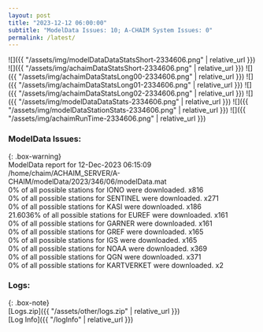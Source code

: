 ```yaml
---
layout: post
title: "2023-12-12 06:00:00"
subtitle: "ModelData Issues: 10; A-CHAIM System Issues: 0"
permalink: /latest/
---
```


![]({{ "/assets/img/modelDataDataStatsShort-2334606.png" | relative_url }})
![]({{ "/assets/img/achaimDataStatsShort-2334606.png" | relative_url }})
![]({{ "/assets/img/achaimDataStatsLong00-2334606.png" | relative_url }})
![]({{ "/assets/img/achaimDataStatsLong01-2334606.png" | relative_url }})
![]({{ "/assets/img/achaimDataStatsLong02-2334606.png" | relative_url }})
![]({{ "/assets/img/modelDataDataStats-2334606.png" | relative_url }})
![]({{ "/assets/img/modelDataStationStats-2334606.png" | relative_url }})
![]({{ "/assets/img/achaimRunTime-2334606.png" | relative_url }})


### ModelData Issues:  
  
{: .box-warning}  
 ModelData report for 12-Dec-2023 06:15:09   
 /home/chaim/ACHAIM_SERVER/A-CHAIM/modelData/2023/346/06/modelData.mat   
 0% of all possible stations for IONO were downloaded. x816   
 0% of all possible stations for SENTINEL were downloaded. x271   
 0% of all possible stations for KASI were downloaded. x186   
 21.6036% of all possible stations for EUREF were downloaded. x161   
 0% of all possible stations for GARNER were downloaded. x161   
 0% of all possible stations for GREF were downloaded. x165   
 0% of all possible stations for IGS were downloaded. x165   
 0% of all possible stations for NOAA were downloaded. x369   
 0% of all possible stations for QGN were downloaded. x371   
 0% of all possible stations for KARTVERKET were downloaded. x2   
  


### Logs:  
  
{: .box-note}  
[Logs.zip]({{ "/assets/other/logs.zip" | relative_url }})  
[Log Info]({{ "/logInfo" | relative_url }})  
